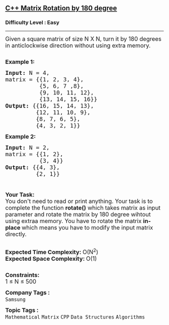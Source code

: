 <h2><a href="https://practice.geeksforgeeks.org/problems/c-matrix-rotation-by-180-degree0745/1?page=2&status[]=solved&category[]=Matrix&sortBy=submissions">C++ Matrix Rotation by 180 degree</a></h2><h3>Difficulty Level : Easy</h3><hr><div class="problems_problem_content__Xm_eO"><p><span style="font-size:18px">Given a square matrix&nbsp;of size N X N, turn it by 180 degrees in anticlockwise direction without using extra memory.</span><br>
&nbsp;</p>

<p><span style="font-size:18px"><strong>Example 1:</strong></span></p>

<pre><span style="font-size:18px"><strong>Input: </strong>N = 4, 
matrix = {{1, 2, 3, 4}, 
          {5, 6, 7 ,8}, 
          {9, 10, 11, 12},
          {13, 14, 15, 16}}
<strong>Output: </strong>{{16, 15, 14, 13}, 
         {12, 11, 10, 9}, 
         {8, 7, 6, 5}, 
         {4, 3, 2, 1}}</span>
</pre>

<p><span style="font-size:18px"><strong>Example 2:</strong></span></p>

<pre><span style="font-size:18px"><strong>Input: </strong>N = 2,
matrix =<strong> </strong>{{1, 2},
          {3, 4}}
<strong>Output: </strong>{{4, 3}, 
         {2, 1}}</span>
</pre>

<p>&nbsp;</p>

<p><span style="font-size:18px"><strong>Your Task:</strong><br>
You don't need to read or print&nbsp;anything. Your task is to complete the function&nbsp;<strong>rotate()</strong>&nbsp;which takes matrix as input parameter and rotate the matrix by 180 degree wihtout using extraa memory. You have to rotate the matrix <strong>in-place&nbsp;</strong>which means you have to modify the input matrix directly.</span><br>
&nbsp;</p>

<p><span style="font-size:18px"><strong>Expected Time Complexity:&nbsp;</strong>O(N<sup>2</sup>)<br>
<strong>Expected Space Complexity:&nbsp;</strong>O(1)</span><br>
&nbsp;</p>

<p><span style="font-size:18px"><strong>Constraints:</strong><br>
1 ≤ N ≤ 500</span></p>
</div><p><span style=font-size:18px><strong>Company Tags : </strong><br><code>Samsung</code>&nbsp;<br><p><span style=font-size:18px><strong>Topic Tags : </strong><br><code>Mathematical</code>&nbsp;<code>Matrix</code>&nbsp;<code>CPP</code>&nbsp;<code>Data Structures</code>&nbsp;<code>Algorithms</code>&nbsp;